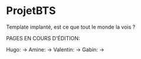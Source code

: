 # ProjetBTS

Template implanté, est ce que tout le monde la vois ?





PAGES EN COURS D'ÉDITION:

Hugo:
→ 
Amine:
→ 
Valentin:
→ 
Gabin:
→ 